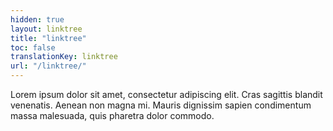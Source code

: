```yaml
---
hidden: true
layout: linktree
title: "linktree"
toc: false
translationKey: linktree
url: "/linktree/"
---
```


Lorem ipsum dolor sit amet, consectetur adipiscing elit. Cras sagittis blandit venenatis. Aenean non magna mi. Mauris dignissim sapien condimentum massa malesuada, quis pharetra dolor commodo. 
